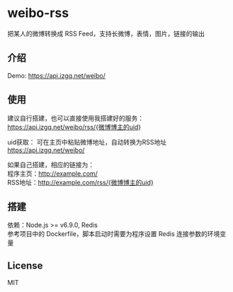 # weibo-rss
把某人的微博转换成 RSS Feed，支持长微博，表情，图片，链接的输出

## 介绍
Demo: https://api.izgq.net/weibo/

## 使用
建议自行搭建，也可以直接使用我搭建好的服务：  
https://api.izgq.net/weibo/rss/{微博博主的uid}

uid获取：
可在主页中粘贴微博地址，自动转换为RSS地址  
https://api.izgq.net/weibo/

如果自己搭建，相应的链接为：  
程序主页：http://example.com/  
RSS地址：http://example.com/rss/{微博博主的uid}  

## 搭建
依赖：Node.js >= v6.9.0, Redis  
参考项目中的 Dockerfile，脚本启动时需要为程序设置 Redis 连接参数的环境变量  

## License
MIT

